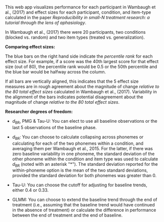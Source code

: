 This web app visualizes performance for each participant in Wambaugh et al., (2017) and effect sizes for each participant, condition, and item-type calculated in the paper *Reproducibility in small-N treatment research: a tutorial through the lens of aphasiology*. 

In Wambaugh et al., (2017) there were 20 participants, two conditions (blocked vs. random) and two item types (treated vs. generalization). 

**Comparing effect sizes:**

The blue bars on the right hand side indicate the *percentile rank* for each effect size. For example, if a score was the 40th largest score for that effect size (out of 80), the percentile rank would be 0.5 or the 50th percentile and the blue bar would be halfway across the column. 

If all bars are vertically aligned, this indicates that the 5 effect size measures are in rough agreement about the magnitude of change *relative to the 80 total effect sizes* calculated in Wambaugh et al., (2017). Variability in the alignment of the bars indicates potential disagreement about the magnitude of change *relative to the 80 total effect sizes*.

**Researcher degrees of freedom:**

- *d*<sub>BR</sub>,  PMG & Tau-U: You can elect to use all baseline observations or the last 5 observations of the baseline phase.

- *d*<sub>BR</sub>: You can choose to calculate collapsing across phonemes or calculating for each of the two phonemes within a condition, and averaging them per Wambaugh et al., 2015. For the latter, if there was zero baseline variability in one phoneme, the standard deviation of the other phoneme within the condition and item type was used to calculate *d*<sub>BR</sub> (noted with an asterisk "*"). The standard deviation reported for the within-phoneme option is the mean of the two standard deviations, provided the standard deviation for both phonemes was greater than 0.

- Tau-U: You can choose the cutoff for adjusting for baseline trends, either 0.4 or 0.33. 

- GLMM: You can choose to extend the baseline trend through the end of treatment (i.e., assuming that the baseline trend would have continued in the absence of treatment) or calculate the difference in performance between the end of treatment and the end of baseline. 